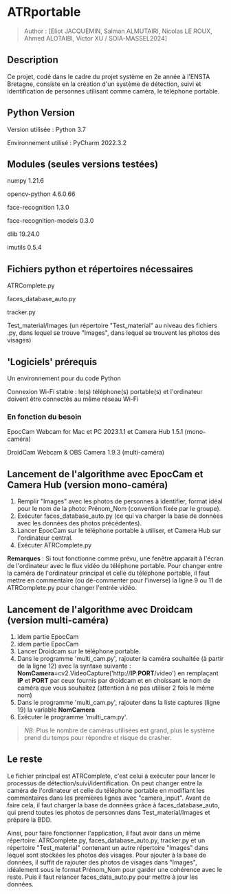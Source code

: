 # ATRportable
> Author : [Eliot JACQUEMIN, Salman ALMUTAIRI, Nicolas LE ROUX, Ahmed ALOTAIBI, Victor XU / SOIA-MASSEL2024]

## Description
Ce projet, codé dans le cadre du projet système en 2e année à l'ENSTA Bretagne, consiste en la création d'un système de détection, suivi et identification de personnes utilisant comme caméra, le téléphone portable.

## Python Version
Version utilisée : Python 3.7

Environnement utilisé : PyCharm 2022.3.2

## Modules (seules versions testées)
numpy 1.21.6 

opencv-python 4.6.0.66 

face-recognition 1.3.0 

face-recognition-models 0.3.0

dlib 19.24.0

imutils 0.5.4

## Fichiers python et répertoires nécessaires
ATRComplete.py

faces_database_auto.py

tracker.py

Test_material/Images (un répertoire "Test_material" au niveau des fichiers .py, dans lequel se trouve "Images", dans lequel se trouvent les photos des visages)

## 'Logiciels' prérequis

Un environnement pour du code Python

Connexion Wi-Fi stable : le(s) téléphone(s) portable(s) et l'ordinateur doivent être connectés au même réseau Wi-Fi


### En fonction du besoin
EpocCam Webcam for Mac et PC 2023.1.1 et Camera Hub 1.5.1 (mono-caméra)

DroidCam Webcam & OBS Camera 1.9.3 (multi-caméra)


## Lancement de l'algorithme avec EpocCam et Camera Hub (version mono-caméra)

1. Remplir "Images" avec les photos de personnes à identifier, format idéal pour le nom de la photo: Prénom_Nom (convention fixée par le groupe).
2. Exécuter faces_database_auto.py (ce qui va charger la base de données avec les données des photos précédentes).
3. Lancer EpocCam sur le téléphone portable à utiliser, et Camera Hub sur l'ordinateur central.
4. Exécuter ATRComplete.py

**Remarques** : Si tout fonctionne comme prévu, une fenêtre apparait à l'écran de l'ordinateur avec le flux vidéo du téléphone portable. Pour changer entre la caméra de l'ordinateur principal et celle du téléphone portable, il faut mettre en commentaire (ou dé-commenter pour l'inverse) la ligne 9 ou 11 de ATRComplete.py pour changer l'entrée vidéo.

## Lancement de l'algorithme avec Droidcam (version multi-caméra)

1. idem partie EpocCam
2. idem partie EpocCam
3. Lancer Droidcam sur le téléphone portable.
4. Dans le programme 'multi_cam.py', rajouter la caméra souhaitée (à partir de la ligne 12) avec la syntaxe suivante : **NomCamera**=cv2.VideoCapture('http://**IP**:**PORT**/video') en remplaçant **IP** et **PORT** par ceux fournis par droidcam et en choissant le nom de caméra que vous souhaitez (attention à ne pas utiliser 2 fois le même nom)
5. Dans le programme 'multi_cam.py', rajouter dans la liste captures (ligne 19) la variable **NomCamera**
6. Exécuter le programme 'multi_cam.py'.

> _NB_: Plus le nombre de caméras utilisées est grand, plus le système prend du temps pour répondre et risque de crasher.


## Le reste

Le fichier principal est ATRComplete, c'est celui à exécuter pour lancer le processus de détection/suivi/identification. On peut changer entre la caméra de l'ordinateur et celle du téléphone portable en modifiant les commentaires dans les premières lignes avec "camera_input". Avant de faire cela, il faut charger la base de données grâce à faces_database_auto, qui prend toutes les photos de personnes dans Test_material/Images et prépare la BDD.

Ainsi, pour faire fonctionner l'application, il faut avoir dans un même répertoire: ATRComplete.py, faces_database_auto.py, tracker.py et un répertoire "Test_material" contenant un autre répertoire "Images" dans lequel sont stockées les photos des visages. Pour ajouter à la base de données, il suffit de rajouter des photos de visages dans "Images", idéalement sous le format Prénom_Nom pour garder une cohérence avec le reste. Puis il faut relancer faces_data_auto.py pour mettre à jour les données.
